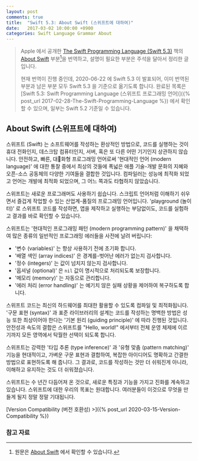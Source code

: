 ```yaml
---
layout: post
comments: true
title:  "Swift 5.3: About Swift (스위프트에 대하여)"
date:   2017-03-02 10:00:00 +0900
categories: Swift Language Grammar About
---
```


> Apple 에서 공개한 [The Swift Programming Language (Swift 5.3)](https://docs.swift.org/swift-book/) 책의 [About Swift](https://docs.swift.org/swift-book/) 부분[^About-Swift]을 번역하고, 설명이 필요한 부분은 주석을 달아서 정리한 글입니다.
>
> 현재 번역이 진행 중인데, 2020-06-22 에 Swift 5.3 이 발표되어, 이미 번역된 부분과 남은 부분 모두 Swift 5.3 을 기준으로 옮기도록 합니다. 완료된 목록은 [Swift 5.3: Swift Programming Language (스위프트 프로그래밍 언어)]({% post_url 2017-02-28-The-Swift-Programming-Language %}) 에서 확인할 수 있으며, 일부는 Swift 5.2 기준일 수 있습니다.

## About Swift (스위프트에 대하여)

스위프트 (Swift) 는 소프트웨어를 작성하는 환상적인 방법으로, 코드를 실행하는 것이 휴대 전화인지, 데스크탑 컴퓨터인지, 서버, 혹은 또 다른 어떤 기기인지 상관하지 않습니다. 안전하고, 빠른, 대화형 프로그래밍 언어로써 '현대적인 언어 (modern language)' 에 대한 통찰 중에서 최상의 것들에 폭넓은 애플 기술-개발 문화의 지혜와 오픈-소스 공동체의 다양한 기여들을 결합한 것입니다. 컴파일러는 성능에 최적화 되었고 언어는 개발에 최적화 되었으며, 그 어느 쪽과도 타협하지 않았습니다.

스위프트는 새로운 프로그래머도 사용하기 쉽습니다. 스크립트 언어처럼 이해하기 쉬우면서 즐겁게 작업할 수 있는 산업계-품질의 프로그래밍 언어입니다. 'playground (놀이터)' 로 스위프트 코드를 작성하면, 앱을 제작하고 실행하는 부담없이도, 코드를 실험하고 결과를 바로 확인할 수 있습니다.

스위프트는 '현대적인 프로그래밍 패턴 (modern programming pattern)' 을 채택하여 많은 종류의 일반적인 프로그래밍 에러들을 사전에 날려 버립니다:

* '변수 (variables)' 는 항상 사용하기 전에 초기화 합니다.
* '배열 색인 (array indices)' 은 경계를-벗어난 에러가 없는지 검사합니다.
* '정수 (integers)' 는 값이 넘치지 않는지 검사합니다.
* '옵셔널 (optional)' 은 `nil` 값이 명시적으로 처리되도록 보장합니다.
* '메모리 (memory)' 는 자동으로 관리합니다.
* '에러 처리 (error handling)' 는 예기치 않은 실패 상황을 제어하여 복구하도록 합니다.

스위프트 코드는 최신의 하드웨어를 최대한 활용할 수 있도록 컴파일 및 최적화됩니다. '구문 표현 (syntax)' 과 표준 라이브러리의 설계는 코드를 작성하는 명백한 방법은 성능 또한 최상이어야 한다는 '기본 원리 (guiding principle)' 에 따라 진행된 것입니다. 안전성과 속도의 결합은 스위프트를 "Hello, world!" 에서부터 전체 운영 체제에 이르기까지 모든 영역에서 탁월한 선택이 되도록 합니다.

스위프트는 강력한 '타입 추론 (type inference)' 과 '유형 맞춤 (pattern matching)' 기능을 현대적이고, 가벼운 구문 표현과 결합하여, 복잡한 아이디어도 명확하고 간결한 방법으로 표현하도록 해 줍니다. 그 결과로, 코드를 작성하는 것만 더 쉬워진게 아니라, 이해하고 유지하는 것도 더 쉬워졌습니다.

스위프트는 수 년간 다듬어져 온 것으로, 새로운 특징과 기능을 가지고 진화를 계속하고 있습니다. 스위프트에 대한 우리의 목표는 원대합니다. 여러분들이 이것으로 무엇을 만들게 될지 정말 정말 기대됩니다.

[Version Compatibility (버전 호환성) >]({% post_url 2020-03-15-Version-Compatibility %})

### 참고 자료

[^About-Swift]: 원문은 [About Swift](https://docs.swift.org/swift-book/) 에서 확인할 수 있습니다.
